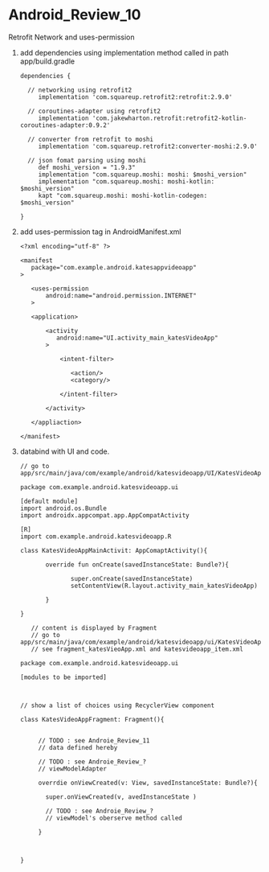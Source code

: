 # Android_Review_10
Retrofit Network and uses-permission

1. add dependencies using implementation method called in path app/build.gradle

       dependencies {

         // networking using retrofit2
            implementation 'com.squareup.retrofit2:retrofit:2.9.0'

         // coroutines-adapter using retrofit2
            implementation 'com.jakewharton.retrofit:retrofit2-kotlin-coroutines-adapter:0.9.2'
            
         // converter from retrofit to moshi
            implementation 'com.squareup.retrofit2:converter-moshi:2.9.0'

         // json fomat parsing using moshi
            def moshi_version = "1.9.3"
            implementation "com.squareup.moshi: moshi: $moshi_version"
            implementation "com.squareup.moshi: moshi-kotlin: $moshi_version"
            kapt "com.squareup.moshi: moshi-kotlin-codegen: $moshi_version"

       }

2. add uses-permission tag in AndroidManifest.xml

       <?xml encoding="utf-8" ?>
       
       <manifest
          package="com.example.android.katesappvideoapp"
       >
       
          <uses-permission
              android:name="android.permission.INTERNET"
          >
          
          <application>
          
              <activity
                 android:name="UI.activity_main_katesVideoApp"
              >
              
                  <intent-filter>
                  
                     <action/>
                     <category/>
                     
                  </intent-filter>
              
              </activity>
          
          </appliaction>
       
       </manifest>

3. databind with UI and code.

       // go to app/src/main/java/com/example/android/katesvideoapp/UI/KatesVideoAppMainActivity.kt
       
       package com.example.android.katesvideoapp.ui
       
       [default module]
       import android.os.Bundle
       import androidx.appcompat.app.AppCompatActivity
       
       [R]
       import com.example.android.katesvideoapp.R
       
       class KatesVideoAppMainActivit: AppComaptActivity(){
       
              override fun onCreate(savedInstanceState: Bundle?){
              
                     super.onCreate(savedInstanceState)
                     setContentView(R.layout.activity_main_katesVideoApp)
              
              }
       
       }
       
          // content is displayed by Fragment
          // go to app/src/main/java/com/example/android/katesvideoapp/ui/KatesVideoAppFragment.kt
          // see fragment_katesVieoApp.xml and katesvideoapp_item.xml 
          
       package com.example.android.katesvideoapp.ui
       
       [modules to be imported]
       
       
       
       // show a list of choices using RecyclerView component
       
       class KatesVideoAppFragment: Fragment(){
       
       
            // TODO : see Androie_Review_11
            // data defined hereby
            
            // TODO : see Androie_Review_?
            // viewModelAdapter
            
            overrdie onViewCreated(v: View, savedInstanceState: Bundle?){
            
              super.onViewCreated(v, avedInstanceState )
              
              // TODO : see Androie_Review_?
              // viewModel's oberserve method called
            
            }
             
       
       
       }
    
